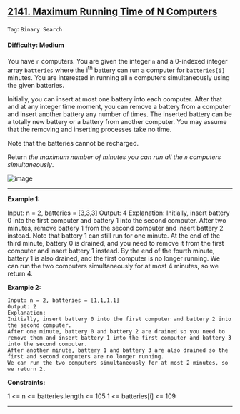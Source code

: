 ## [2141. Maximum Running Time of N Computers](https://leetcode.com/problems/maximum-running-time-of-n-computers/)

```Tag```: ```Binary Search```

#### Difficulty: Medium

You have ```n``` computers. You are given the integer ```n``` and a 0-indexed integer array ```batteries``` where the i<sup>th</sup> battery can run a computer for ```batteries[i]``` minutes. You are interested in running all ```n``` computers simultaneously using the given batteries.

Initially, you can insert at most one battery into each computer. After that and at any integer time moment, you can remove a battery from a computer and insert another battery any number of times. The inserted battery can be a totally new battery or a battery from another computer. You may assume that the removing and inserting processes take no time.

Note that the batteries cannot be recharged.

Return _the maximum number of minutes you can run all the ```n``` computers simultaneously_.

![image](https://github.com/quananhle/Python/assets/35042430/bcc51552-39c4-4f50-8237-4017670837fa)

---

__Example 1:__


Input: n = 2, batteries = [3,3,3]
Output: 4
Explanation: 
Initially, insert battery 0 into the first computer and battery 1 into the second computer.
After two minutes, remove battery 1 from the second computer and insert battery 2 instead. Note that battery 1 can still run for one minute.
At the end of the third minute, battery 0 is drained, and you need to remove it from the first computer and insert battery 1 instead.
By the end of the fourth minute, battery 1 is also drained, and the first computer is no longer running.
We can run the two computers simultaneously for at most 4 minutes, so we return 4.

__Example 2:__

```
Input: n = 2, batteries = [1,1,1,1]
Output: 2
Explanation: 
Initially, insert battery 0 into the first computer and battery 2 into the second computer. 
After one minute, battery 0 and battery 2 are drained so you need to remove them and insert battery 1 into the first computer and battery 3 into the second computer. 
After another minute, battery 1 and battery 3 are also drained so the first and second computers are no longer running.
We can run the two computers simultaneously for at most 2 minutes, so we return 2.
```

__Constraints:__

1 <= n <= batteries.length <= 105
1 <= batteries[i] <= 109

---
